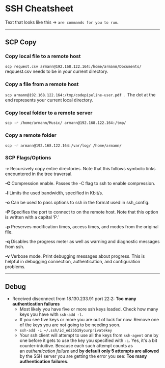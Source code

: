 # SSH Cheatsheet

Text that looks like this -> ``are commands for you to run``.

---

## SCP Copy

### Copy local file to a remote host ###
``scp request.csv armann@192.168.122.164:/home/armann/Documents/``
reqquest.csv needs to be in your current directory.

### Copy a file from a remote host ###
``scp armann@192.168.122.164:/tmp/codepipeline-user.pdf .``
The dot at the end represents your current local directory.

### Copy local folder to a remote server
``scp -r /home/armann/Music/ armann@192.168.122.164:/tmp/``

### Copy a remote folder
``scp -r armann@192.168.122.164:/var/log/ /home/armann/``

### SCP Flags/Options

**–r** Recursively copy entire directories. Note that this follows symbolic links encountered in the tree traversal.

**-C** Compression enable. Passes the -C flag to ssh to enable compression.

**-l** Limits the used bandwidth, specified in Kbit/s.

**-o** Can be used to pass options to ssh in the format used in ssh_config.

**-P** Specifies the port to connect to on the remote host. Note that this option is written with a capital ‘P.’

**-p** Preserves modification times, access times, and modes from the original file.

**-q** Disables the progress meter as well as warning and diagnostic messages from ssh.

**-v** Verbose mode. Print debugging messages about progress. This is helpful in debugging connection, authentication, and configuration problems.

---

## Debug
- Received disconnect from 18.130.233.91 port 22:2: **Too many authentication failures**
	- Most likely you have five or more ssh keys loaded. Check how many keys you have with ``ssh-add -l``.
	- If you see five keys or more you are out of luck for now. Remove one of the keys you are not going to be needing soon.
	- ``ssh-add -L ~/.ssh/id_ed25519yourprivatekey``
	- Your ssh client will attempt to use all the keys from `ssh-agent` one by one before it gets to use the key you specified with `-i`. Yes, it's a bit counter-intuitive. Because each such attempt counts as an _authentication failure_ and **by default only 5 attempts are allowed** by the SSH server you are getting the error you see: **Too many authentication failures**.